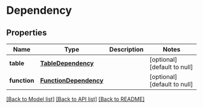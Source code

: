 # Dependency
## Properties

| Name | Type | Description | Notes |
|------------ | ------------- | ------------- | -------------|
| **table** | [**TableDependency**](TableDependency.md) |  | [optional] [default to null] |
| **function** | [**FunctionDependency**](FunctionDependency.md) |  | [optional] [default to null] |

[[Back to Model list]](../README.md#documentation-for-models) [[Back to API list]](../README.md#documentation-for-api-endpoints) [[Back to README]](../README.md)

